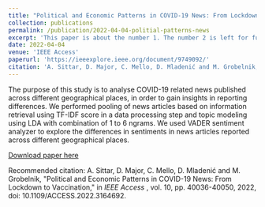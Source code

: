 ```yaml
---
title: "Political and Economic Patterns in COVID-19 News: From Lockdown to Vaccination"
collection: publications
permalink: /publication/2022-04-04-politial-patterns-news
excerpt: 'This paper is about the number 1. The number 2 is left for future work.'
date: 2022-04-04
venue: 'IEEE Access'
paperurl: 'https://ieeexplore.ieee.org/document/9749092/'
citation: 'A. Sittar, D. Major, C. Mello, D. Mladenić and M. Grobelnik, "Political and Economic Patterns in COVID-19 News: From Lockdown to Vaccination," in <i> IEEE Access </i>, vol. 10, pp. 40036-40050, 2022, doi: 10.1109/ACCESS.2022.3164692.'
---
```

The purpose of this study is to analyse COVID-19 related news published across different geographical places, in order to gain insights in reporting differences. We performed pooling of news articles based on information retrieval using TF-IDF score in a data processing step and topic modeling using LDA with combination of 1 to 6 ngrams. We used VADER sentiment analyzer to explore the differences in sentiments in news articles reported across different geographical places. 

[Download paper here](https://ieeexplore.ieee.org/document/9749092/)

Recommended citation: A. Sittar, D. Major, C. Mello, D. Mladenić and M. Grobelnik, "Political and Economic Patterns in COVID-19 News: From Lockdown to Vaccination," in <i> IEEE Access </i>, vol. 10, pp. 40036-40050, 2022, doi: 10.1109/ACCESS.2022.3164692.
